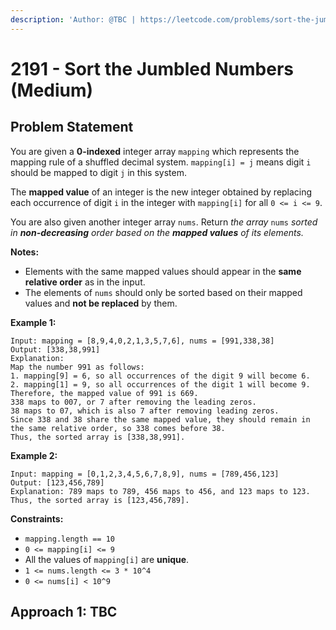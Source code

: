 ```yaml
---
description: 'Author: @TBC | https://leetcode.com/problems/sort-the-jumbled-numbers/'
---
```


# 2191 - Sort the Jumbled Numbers (Medium)

## Problem Statement

You are given a **0-indexed** integer array `mapping` which represents the mapping rule of a shuffled decimal system. `mapping[i] = j` means digit `i` should be mapped to digit `j` in this system.

The **mapped value** of an integer is the new integer obtained by replacing each occurrence of digit `i` in the integer with `mapping[i]` for all `0 <= i <= 9`.

You are also given another integer array `nums`. Return _the array_ `nums` _sorted in **non-decreasing** order based on the **mapped values** of its elements._

**Notes:**

* Elements with the same mapped values should appear in the **same relative order** as in the input.
* The elements of `nums` should only be sorted based on their mapped values and **not be replaced** by them.

&#x20;

**Example 1:**

```
Input: mapping = [8,9,4,0,2,1,3,5,7,6], nums = [991,338,38]
Output: [338,38,991]
Explanation: 
Map the number 991 as follows:
1. mapping[9] = 6, so all occurrences of the digit 9 will become 6.
2. mapping[1] = 9, so all occurrences of the digit 1 will become 9.
Therefore, the mapped value of 991 is 669.
338 maps to 007, or 7 after removing the leading zeros.
38 maps to 07, which is also 7 after removing leading zeros.
Since 338 and 38 share the same mapped value, they should remain in the same relative order, so 338 comes before 38.
Thus, the sorted array is [338,38,991].
```

**Example 2:**

```
Input: mapping = [0,1,2,3,4,5,6,7,8,9], nums = [789,456,123]
Output: [123,456,789]
Explanation: 789 maps to 789, 456 maps to 456, and 123 maps to 123. Thus, the sorted array is [123,456,789].
```

**Constraints:**

* `mapping.length == 10`
* `0 <= mapping[i] <= 9`
* All the values of `mapping[i]` are **unique**.
* `1 <= nums.length <= 3 * 10^4`
* `0 <= nums[i] < 10^9`

## Approach 1: TBC
